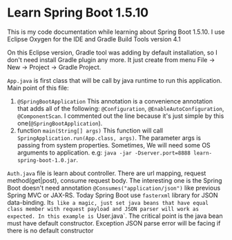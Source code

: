 # Learn Spring Boot 1.5.10
This is my code documentation while learning about Spring Boot 1.5.10.
I use Eclipse Oxygen for the IDE and Gradle Build Tools version 4.1

On this Eclipse version, Gradle tool was adding by default installation, so I don't need install 
Gradle plugin any more. It just create from menu File -> New -> Project -> Gradle Project.

`App.java` is first class that will be call by java runtime to run this application. Main point
of this file:
1. `@SpringBootApplication`
	This annotation is a convenience annotation that adds all of the following:
	`@Configuration`, `@EnableAutoConfiguration`, `@ComponentScan`. I commented out the line because it's just simple by this one(`@SpringBootApplication`).
2. function `main(String[] args)`
	This function will call `SpringApplication.run(App.class, args)`. The parameter args is passing from system properties.
	Sometimes, We will need some OS arguments to application. e.g: `java -jar -Dserver.port=8888 learn-spring-boot-1.0.jar`. 

`Auth.java` file is learn about controller. There are url mapping, request method(get|post), consume request body.
The interesting one is the Spring Boot doesn't need annotation `@Consumes("application/json")` like previous Spring MVC or JAX-RS. 
Today Spring Boot use `fasterxml` library for JSON data-binding. It`s like a magic, just set java beans that have equal class member with request payload and JSON parser will work as expected.
In this example is `User.java`. The critical point is the java bean must have default constructor. Exception JSON parse error will be facing if there is no default constructor 



